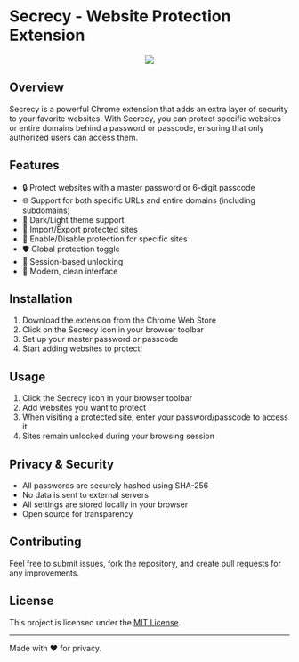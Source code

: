 # Secrecy - Website Protection Extension

<p align="center">
  <img src="https://i.imgur.com/NssgRAp.png">
</p>

## Overview
Secrecy is a powerful Chrome extension that adds an extra layer of security to your favorite websites. With Secrecy, you can protect specific websites or entire domains behind a password or passcode, ensuring that only authorized users can access them.

## Features
- 🔒 Protect websites with a master password or 6-digit passcode
- 🌐 Support for both specific URLs and entire domains (including subdomains)
- 🌙 Dark/Light theme support
- 💾 Import/Export protected sites
- 🎯 Enable/Disable protection for specific sites
- 🛡️ Global protection toggle
- 🔄 Session-based unlocking
- 🎨 Modern, clean interface

## Installation
1. Download the extension from the Chrome Web Store
2. Click on the Secrecy icon in your browser toolbar
3. Set up your master password or passcode
4. Start adding websites to protect!

## Usage
1. Click the Secrecy icon in your browser toolbar
2. Add websites you want to protect
3. When visiting a protected site, enter your password/passcode to access it
4. Sites remain unlocked during your browsing session

## Privacy & Security
- All passwords are securely hashed using SHA-256
- No data is sent to external servers
- All settings are stored locally in your browser
- Open source for transparency

## Contributing
Feel free to submit issues, fork the repository, and create pull requests for any improvements.

## License
This project is licensed under the [MIT License](https://github.com/DevJSTAR/Secrecy/blob/main/LICENSE).

---

Made with ❤️ for privacy.
